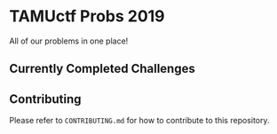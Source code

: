 # TAMUctf Probs 2019
All of our problems in one place!

## Currently Completed Challenges

## Contributing
Please refer to `CONTRIBUTING.md` for how to contribute to this repository.

